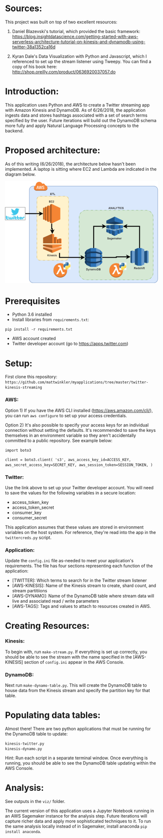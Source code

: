 
# Sources:

This project was built on top of two excellent resources:  

1) Daniel Blazevski's tutorial, which provided the basic framework:  
https://blog.insightdatascience.com/getting-started-with-aws-serverless-architecture-tutorial-on-kinesis-and-dynamodb-using-twitter-38a1352ca16d

2) Kyran Dale's Data Visualization with Python and Javascript, which I referenced to set up the stream listener using Tweepy.  You can find a copy of his book here:  http://shop.oreilly.com/product/0636920037057.do

# Introduction:  

This application uses Python and AWS to create a Twitter streaming app with Amazon Kinesis and DynamoDB.  As of 6/26/2018, the application ingests data and stores hashtags associated with a set of search terms specified by the user.  Future iterations will build out the DynamoDB schema more fully and apply Natural Language Processing concepts to the backend.  

# Proposed architecture:

As of this writing (6/26/2018), the architecture below hasn't been implemented.  A laptop is sitting where EC2 and Lambda are indicated in the diagram below.

![Alt text](images/twitter-stream-architecture.png?raw=true "Sample Solution")

# Prerequisites  

* Python 3.6 installed
* Install libraries from `requirements.txt`:  

`pip install -r requirements.txt`  

* AWS account created
* Twitter developer account (go to https://apps.twitter.com)

# Setup:

First clone this repository: `https://github.com/mattwinkler/myapplications/tree/master/twitter-kinesis-streaming`

### AWS:

Option 1) If you have the AWS CLI installed (https://aws.amazon.com/cli/), you can run `aws configure` to set up your access credentials.  

Option 2) It's also possible to specify your access keys for an individual connection without setting the defaults.  It's recommended to save the keys themselves in an environment variable so they aren't accidentally committed to a public repository.  See example below:  

`import boto3`

`client = boto3.client(
    's3',
    aws_access_key_id=ACCESS_KEY,
    aws_secret_access_key=SECRET_KEY,
    aws_session_token=SESSION_TOKEN,
)`

### Twitter:

Use the link above to set up your Twitter developer account.  You will need to save the values for the following variables in a secure location:  

* access_token_key
* access_token_secret
* consumer_key
* consumer_secret

This application assumes that these values are stored in environment variables on the host system.  For reference, they're read into the app in the `twittercreds.py` script.

### Application:

Update the `config.ini` file as-needed to meet your application's requirements.  The file has four sections representing each function of the application:

* [TWITTER]: Which terms to search for in the Twitter stream listener
* [AWS-KINESIS]: Name of the Kinesis stream to create, shard count, and stream partitiions
* [AWS-DYNAMO]: Name of the DynamoDB table where stream data will live and associated read / write parameters
* [AWS-TAGS]: Tags and values to attach to resources created in AWS.

# Creating Resources:

### Kinesis:

To begin with, run `make-stream.py`.  If everything is set up correctly, you should be able to see the stream with the name specified in the [AWS-KINESIS] section of `config.ini` appear in the AWS Console. 

### DynamoDB:

Next run `make-dynamo-table.py`.  This will create the DynamoDB table to house data from the Kinesis stream and specify the partition key for that table.

# Populating data tables:

Almost there!  There are two python applications that must be running for the DynamoDB table to update:

`kinesis-twitter.py`  
`kinesis-dynamo.py`

Hint: Run each script in a separate terminal window.  Once everything is running, you should be able to see the DynamoDB table updating within the AWS Console.  

# Analysis:

See outputs in the `viz/` folder.

The current version of this application uses a Jupyter Notebook running in an AWS Sagemaker instance for the analysis step. Future iterations will capture richer data and apply more sophisticated techniques to it.  To run the same analysis locally instead of in Sagemaker, install anaconda `pip install anaconda`.

